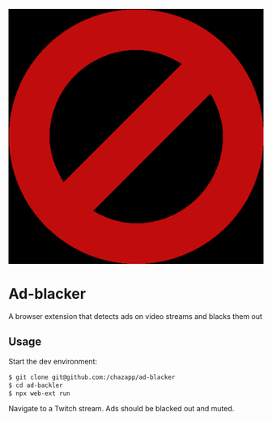 <p align="center">
  <img src="https://github.com/chazapp/ad-blacker/blob/master/icons/520.png?raw=true" alt="Ad-Blacker Logo"/>
</p>  

# Ad-blacker



A browser extension that detects ads on video streams and blacks them out

## Usage

Start the dev environment: 
```
$ git clone git@github.com:/chazapp/ad-blacker
$ cd ad-backler
$ npx web-ext run
```

Navigate to a Twitch stream. Ads should be blacked out and muted. 